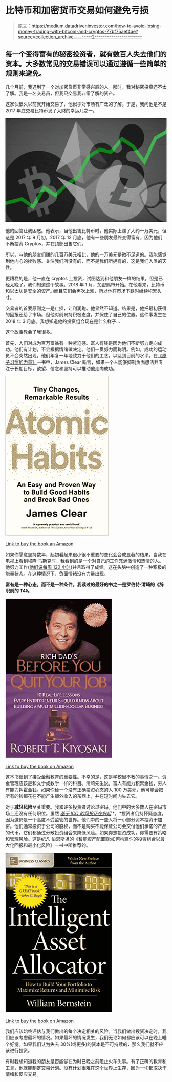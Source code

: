 # 比特币和加密货币交易如何避免亏损

> 原文：<https://medium.datadriveninvestor.com/how-to-avoid-losing-money-trading-with-bitcoin-and-cryptos-77bf75aef4ae?source=collection_archive---------2----------------------->

## 每一个变得富有的秘密投资者，就有数百人失去他们的资本。大多数常见的交易错误可以通过遵循一些简单的规则来避免。

几个月前，我遇到了一个对加密货币非常感兴趣的人。那时，我对秘密投资还不太了解。我是一名交易员，但我只交易我非常了解的资产。

这家伙很久以前就开始交易了，他似乎对市场有广泛的了解。于是，我问他是不是 2017 年底交易比特币发了大财的幸运儿之一。

![](img/e1bd0ac25975d9e499acc100c9757a73.png)

他的回答让我困惑。他表示，当他出售比特币时，他实际上赚了大约一万美元，但这是 2017 年 9 月初。2017 年 12 月底，他有一些朋友最终变得富有，因为他们不断投资 Cryptos，并在顶部出售它们。

所以，与他的朋友们赚的几百万美元相比，他的一万美元是微不足道的。我能感觉到他内心的挫败感。关注我们所没有的，而不是我们所拥有的，这是我们人类的天性。

更糟糕的是，他一直在 cryptos 上投资，试图达到和他朋友一样的结果。但是已经太晚了。我们知道这个故事。2018 年 1 月，加密熊市开始。在他看来，比特币和以太坊是安全的资产。)而且它们会再次上涨，所以他在市场下跌时继续积累头寸。

交易者的首要原则之一是止损，让利润跑。他显然不知道。结果是，他把最初获得的回报还给了市场。但他对前景持积极态度，并保住了自己的位置。这件事发生在 2018 年 3 月底。我想知道他的投资组合现在是什么样子…

这个故事教会了我很多。

首先，人们对成为百万富翁有一种紧迫感。富人有钱是因为他们不断努力走向成功。他们有计划，不会根据情绪做决定。他们一贯努力而聪明。例如，成功的运动员不会突然出现。他们年复一年地致力于他们的工艺，以达到目前的水平。在[《原子习惯的力量》](https://www.amazon.co.uk/gp/product/1847941834/ref=as_li_tl?ie=UTF8&camp=1634&creative=6738&creativeASIN=1847941834&linkCode=as2&tag=emils0001-21&linkId=cf6bd76cb5241a6851901b9cf81cc738)一书中，James Clear 断言，如果一个人能够抑制负面想法并专注于长期目标，欲望、信念和坚持可以推动他走向成功。

![](img/c586e38469273c8a0ec7517004df4dbf.png)

[Link to buy the book an Amazon](https://www.amazon.co.uk/gp/product/1847941834/ref=as_li_tl?ie=UTF8&camp=1634&creative=6738&creativeASIN=1847941834&linkCode=as2&tag=emils0001-21&linkId=cf6bd76cb5241a6851901b9cf81cc738)

如果你愿意坚持数年，起初看起来很小很不重要的变化会合成显著的结果。当我在电视上看到埃隆·马斯克时，我看到的是一个对自己的工作充满激情和热情的人。他努力工作([他们说每周 120 小时](https://www.cnbc.com/2018/08/22/what-working-120-hours-a-week-like-teslas-elon-musk-does-to-the-body.html))并且取得了成绩。这在头脑中创造了一种积极的能量状态。在这种情况下，负面情绪没有力量出现。

**富有是一种心态，而不是一种条件。我读过的最好的书之一是罗伯特·清崎的《辞职前的 T4》。**

![](img/e2f15ff25b9f7b4b420c0e60da26f74d.png)

[Link to buy the book on Amazon](https://www.amazon.co.uk/gp/product/161268050X/ref=as_li_tl?ie=UTF8&camp=1634&creative=6738&creativeASIN=161268050X&linkCode=as2&tag=emils0001-21&linkId=11f400a2d373989ef502240044bd9c69)

这本书谈到了接受金融教育的重要性。不幸的是，这是学校里不教的事情之一。资金管理应该是和文学或数学一样的科目。清崎先生说，富人有能力积累金钱，穷人有能力挥霍金钱。如果你给一个没有正确投资心态的人 100 万美元，他可能会把所有的钱都花在不能产生额外收入的东西上，并在短时间内失去它。

对于**减轻风险**至关重要。我和许多投资者讨论过密码。他们中的大多数人在密码市场上还没有任何职位。虽然 [*基于 ICO 的风投正在兴起*](https://medium.com/@emilianopolitano/the-status-of-funding-in-the-blockchain-industry-90fa0136771f) *，*投资者仍持怀疑态度，因为这仍是一个高度不受监管的世界。他们中的一些人将一小部分资本投资于加密。他们通常投资于公司的股权，而不是购买不能保证公司会交付他们承诺的产品的代币。它们都通过分散投资组合来降低风险。如果你想投资成功，你需要有策略和管理风险。这是纪凡·伯恩斯坦的《智能资产配置器:如何构建你的投资组合以最大化回报和最小化风险》一书中所推荐的。

![](img/4d21d7dc2191c8a186dbeccb6ffa86d4.png)

[Link to buy the book on Amazon](https://www.amazon.co.uk/gp/product/1260026647/ref=as_li_tl?ie=UTF8&camp=1634&creative=6738&creativeASIN=1260026647&linkCode=as2&tag=emils0001-21&linkId=a10b74b95c4f957abc080c37b30c3326)

我们应该始终评估与我们做出的每个决定相关的风险。当我们做出投资决定时，我们应该考虑最坏的情况。如果最坏的情况发生，我们无论如何都应该可以在晚上睡个好觉。如果我们认为失去 30%(或更多)的资本是不可持续的，那么我们就不应该进行投资。

有时我想知道我的朋友是否能够在为时已晚之前阻止火车失事。有了正确的教育和工具，他就能制定交易计划。没有计划很难在这个世界上生存，因为一切都取决于情绪和反应交易。